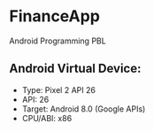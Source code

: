 # FinanceApp
 Android Programming PBL

## Android Virtual Device:
- Type: Pixel 2 API 26
- API: 26
- Target: Android 8.0 (Google APIs)
- CPU/ABI: x86
